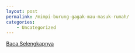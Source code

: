 ```yaml
---
layout: post
permalink: /mimpi-burung-gagak-mau-masuk-rumah/
categories:
    - Uncategorized
---
```


[Baca Selengkapnya](/02)